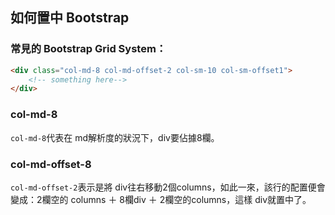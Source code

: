 ## 如何置中 Bootstrap
### 常見的 Bootstrap Grid System：
```HTML
<div class="col-md-8 col-md-offset-2 col-sm-10 col-sm-offset1">
	<!-- something here-->
</div>
```
### col-md-8
`col-md-8`代表在 md解析度的狀況下，div要佔據8欄。
### col-md-offset-8
`col-md-offset-2`表示是將 div往右移動2個columns，如此一來，該行的配置便會變成：2欄空的 columns ＋ 8欄div ＋ 2欄空的columns，這樣 div就置中了。
